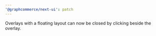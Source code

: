 ```yaml
---
'@graphcommerce/next-ui': patch
---
```


Overlays with a floating layout can now be closed by clicking beside the overlay.

